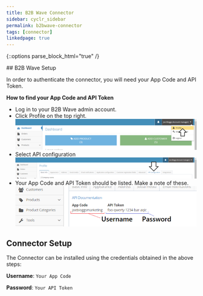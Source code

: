```yaml
---
title: B2B Wave Connector
sidebar: cyclr_sidebar
permalink: b2bwave-connector
tags: [connector]
linkedpage: true
---
```

{::options parse_block_html="true" /}
<section class="card">
## B2B Wave Setup

In order to authenticate the connector, you will need your App Code and API Token.

**How to find your App Code and API Token**

* Log in to your B2B Wave admin account.
* Click Profile on the top right.
 ![](./images/b2bwave-clickprofile.png)
* Select API configuration
 ![](./images/b2bwave-clickapiconfig.png)
* Your App Code and API Token should be listed.  Make a note of these.
  ![](./images/b2bwave-unpw.png)

</section>
<section class="card">

## Connector Setup

The Connector can be installed using the credentials obtained in the above steps:

**Username**: `Your App Code`

**Password**: `Your API Token`

</section>
